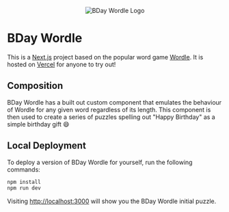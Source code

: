 <p align="center">
  <img src="https://github.com/blairmcalpine/bday-wordle/assets/97198784/1a0b655c-1333-4a9f-9ced-5a1b73b624a4" alt="BDay Wordle Logo"></img>
</p>

# BDay Wordle

This is a [Next.js](https://nextjs.org) project based on the popular word game [Wordle](https://www.nytimes.com/games/wordle/index.html). It is hosted on [Vercel](https://bday-wordle.vercel.app) for anyone to try out!

## Composition

BDay Wordle has a built out custom component that emulates the behaviour of Wordle for any given word regardless of its length.
This component is then used to create a series of puzzles spelling out "Happy Birthday" as a simple birthday gift 😄

## Local Deployment

To deploy a version of BDay Wordle for yourself, run the following commands:

```bash
npm install
npm run dev
```

Visiting [http://localhost:3000](http://localhost:3000) will show you the BDay Wordle initial puzzle.
